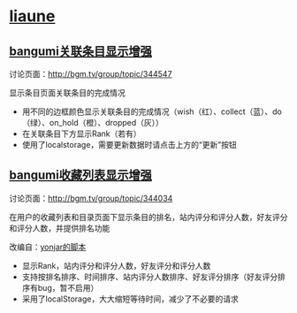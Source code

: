 # [liaune](https://bgm.tv/user/liaune)

## [bangumi关联条目显示增强](https://greasyfork.org/zh-CN/scripts/36607-bangumi%E5%85%B3%E8%81%94%E6%9D%A1%E7%9B%AE%E6%98%BE%E7%A4%BA%E5%A2%9E%E5%BC%BA)

讨论页面：http://bgm.tv/group/topic/344547

显示条目页面关联条目的完成情况

- 用不同的边框颜色显示关联条目的完成情况（wish（红）、collect（蓝）、do（绿）、on_hold（橙）、dropped（灰））
- 在关联条目下方显示Rank（若有）
- 使用了localstorage，需要更新数据时请点击上方的“更新”按钮

## [bangumi收藏列表显示增强](https://greasyfork.org/zh-CN/scripts/34234-bangumi%E6%94%B6%E8%97%8F%E5%88%97%E8%A1%A8%E6%98%BE%E7%A4%BA%E5%A2%9E%E5%BC%BA)

讨论页面：http://bgm.tv/group/topic/344034

在用户的收藏列表和目录页面下显示条目的排名，站内评分和评分人数，好友评分和评分人数，并提供排名功能

改编自：[yonjar的脚本](https://github.com/bangumi/scripts/tree/master/yonjar)
- 显示Rank，站内评分和评分人数，好友评分和评分人数
- 支持按排名排序、时间排序、站内评分人数排序、好友评分排序（好友评分排序有bug，暂不启用）
- 采用了localStorage，大大缩短等待时间，减少了不必要的请求


